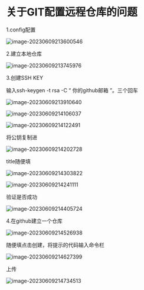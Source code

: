 # 关于GIT配置远程仓库的问题

1.config配置

![image-20230609213600546](C:\Users\shu\AppData\Roaming\Typora\typora-user-images\image-20230609213600546.png)

2.建立本地仓库

![image-20230609213745976](C:\Users\shu\AppData\Roaming\Typora\typora-user-images\image-20230609213745976.png)

3.创建SSH KEY

输入ssh-keygen -t rsa -C “ 你的github邮箱 ”。三个回车

![image-20230609213910640](C:\Users\shu\AppData\Roaming\Typora\typora-user-images\image-20230609213910640.png)

![image-20230609214106037](C:\Users\shu\AppData\Roaming\Typora\typora-user-images\image-20230609214106037.png)

![image-20230609214122491](C:\Users\shu\AppData\Roaming\Typora\typora-user-images\image-20230609214122491.png)

将公钥复制进

![image-20230609214202728](C:\Users\shu\AppData\Roaming\Typora\typora-user-images\image-20230609214202728.png)

title随便填

![image-20230609214303822](C:\Users\shu\AppData\Roaming\Typora\typora-user-images\image-20230609214303822.png)

![image-20230609214241111](C:\Users\shu\AppData\Roaming\Typora\typora-user-images\image-20230609214241111.png)

验证是否成功

![image-20230609214405724](C:\Users\shu\AppData\Roaming\Typora\typora-user-images\image-20230609214405724.png)

4.在github建立一个仓库

![image-20230609214526938](C:\Users\shu\AppData\Roaming\Typora\typora-user-images\image-20230609214526938.png)

随便填点击创建，将提示的代码输入命令栏

![image-20230609214627399](C:\Users\shu\AppData\Roaming\Typora\typora-user-images\image-20230609214627399.png)

上传

![image-20230609214734513](C:\Users\shu\AppData\Roaming\Typora\typora-user-images\image-20230609214734513.png)